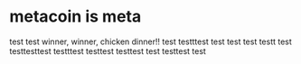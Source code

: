 # metacoin is meta

test
test
winner, winner, chicken dinner!!
test
testttest
test
test
test
testt
test
testtesttest
testttest
testtest
testtest
test
testtest
test
